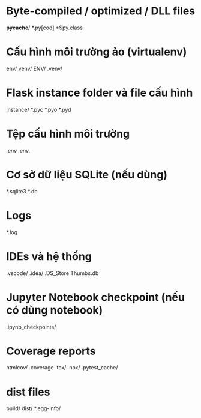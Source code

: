 # Byte-compiled / optimized / DLL files
__pycache__/
*.py[cod]
*$py.class

# Cấu hình môi trường ảo (virtualenv)
env/
venv/
ENV/
.venv/

# Flask instance folder và file cấu hình
instance/
*.pyc
*.pyo
*.pyd

# Tệp cấu hình môi trường
*.env
.env.*

# Cơ sở dữ liệu SQLite (nếu dùng)
*.sqlite3
*.db

# Logs
*.log

# IDEs và hệ thống
.vscode/
.idea/
.DS_Store
Thumbs.db

# Jupyter Notebook checkpoint (nếu có dùng notebook)
.ipynb_checkpoints/

# Coverage reports
htmlcov/
.coverage
.tox/
.nox/
.pytest_cache/

# dist files
build/
dist/
*.egg-info/
